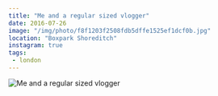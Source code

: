 ```yaml
---
title: "Me and a regular sized vlogger"
date: 2016-07-26
image: "/img/photo/f8f1203f2508fdb5dffe1525ef1dcf0b.jpg"
location: "Boxpark Shoreditch"
instagram: true
tags:
 - london
---
```


![Me and a regular sized vlogger](/img/photo/f8f1203f2508fdb5dffe1525ef1dcf0b.jpg)

